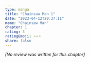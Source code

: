 ```yaml
---
type: manga
title: "Chainsaw Man 1"
date: "2023-04-12T20:37:11"
name: "Chainsaw Man"
chapter: 1
rating: 3
ratingEmoji: ⭐️⭐️⭐️
share: false
---
```


_[No review was written for this chapter]_
